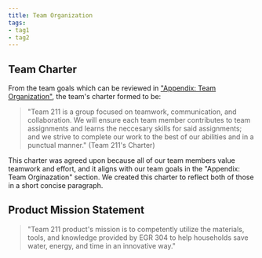 ```yaml
---
title: Team Organization
tags:
- tag1
- tag2
---
```


## Team Charter

From the team goals which can be reviewed in ["Appendix: Team Organization"](https://embedded-systems-design.github.io/EGR304TeamTemplate/Appendix/App-Team-Org/), the team's charter formed to be:

> "Team 211 is a group focused on teamwork, communication, and collaboration. We will ensure each team member contributes to team assignments and learns the neccesary skills for said assignments; and we strive to complete our work to the best of our abilities and in a punctual manner." (Team 211's Charter)

This charter was agreed upon because all of our team members value teamwork and effort, and it aligns with our team goals in the "Appendix: Team Orginazation" section. We created this charter to reflect both of those in a short concise paragraph.

## Product Mission Statement

 > "Team 211 product's mission is to competently utilize the materials, tools, and knowledge provided by EGR 304 to help households save water, energy, and time in an innovative way."
